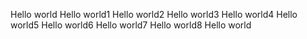 Hello world
Hello world1
Hello world2
Hello world3
Hello world4
Hello world5
Hello world6
Hello world7
Hello world8
Hello world